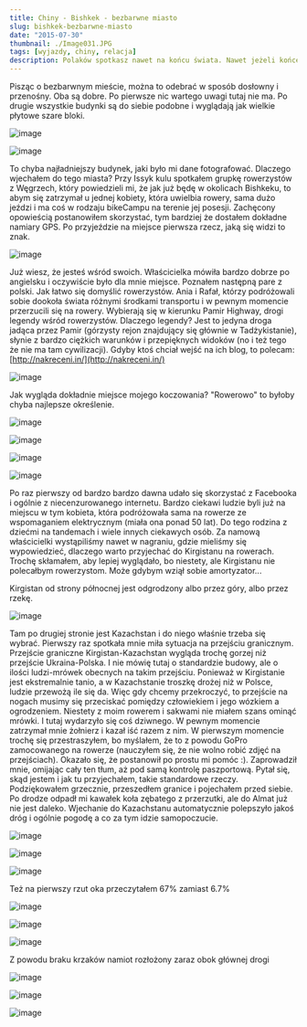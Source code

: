 ```yaml
---
title: Chiny - Bishkek - bezbarwne miasto
slug: bishkek-bezbarwne-miasto
date: "2015-07-30"
thumbnail: ./Image031.JPG
tags: [wyjazdy, chiny, relacja]
description: Polaków spotkasz nawet na końcu świata. Nawet jeżeli końcem świata jest stolica Kirgistanu.
---
```

Pisząc o bezbarwnym mieście, można to odebrać w sposób dosłowny i przenośny. Oba są dobre. Po pierwsze nic wartego uwagi tutaj nie ma. Po drugie wszystkie budynki są do siebie podobne i wyglądają jak wielkie płytowe szare bloki. 

![image](./Image037.JPG)

![image](./Image036.JPG)

To chyba najładniejszy budynek, jaki było mi dane fotografować. Dlaczego wjechałem do tego miasta? Przy Issyk kulu spotkałem grupkę rowerzystów z Węgrzech, który powiedzieli mi, że jak już będę w okolicach Bishkeku, to abym się zatrzymał u jednej kobiety, która uwielbia rowery, sama dużo jeździ i ma coś w rodzaju bikeCampu na terenie jej posesji. Zachęcony opowieścią postanowiłem skorzystać, tym bardziej że dostałem dokładne namiary GPS. Po przyjeździe na miejsce pierwsza rzecz, jaką się widzi to znak.

![image](./Image034.JPG)

Już wiesz, że jesteś wśród swoich. Właścicielka mówiła bardzo dobrze po angielsku i oczywiście było dla mnie miejsce. Poznałem następną pare z polski. Jak łatwo się domyślić rowerzystów. Ania i Rafał, którzy podróżowali sobie dookoła świata różnymi środkami transportu i w pewnym momencie przerzucili się na rowery. Wybierają się w kierunku Pamir Highway, drogi legendy wśród rowerzystów. Dlaczego legendy? Jest to jedyna droga jadąca przez Pamir (górzysty rejon znajdujący się głównie w Tadżykistanie), słynie z bardzo ciężkich warunków i przepięknych widoków (no i też tego że nie ma tam cywilizacji). Gdyby ktoś chciał wejść na ich blog, to polecam: [http://nakreceni.in/](http://nakreceni.in/)

![image](./Image000.jpg)

Jak wygląda dokładnie miejsce mojego koczowania? "Rowerowo" to byłoby chyba najlepsze określenie.

![image](./Image028.JPG)

![image](./Image032.JPG)

![image](./Image035.JPG)

![image](./Image029.JPG)

Po raz pierwszy od bardzo bardzo dawna udało się skorzystać z Facebooka i ogólnie z niecenzurowanego internetu. Bardzo ciekawi ludzie byli już na miejscu w tym kobieta, która podróżowała sama na rowerze ze wspomaganiem elektrycznym (miała ona ponad 50 lat). Do tego rodzina z dziećmi na tandemach i wiele innych ciekawych osób. Za namową właścicielki wystąpiliśmy nawet w nagraniu, gdzie mieliśmy się wypowiedzieć, dlaczego warto przyjechać do Kirgistanu na rowerach. Trochę skłamałem, aby lepiej wyglądało, bo niestety, ale Kirgistanu nie polecałbym rowerzystom. Może gdybym wziął sobie amortyzator...

Kirgistan od strony północnej jest odgrodzony albo przez góry, albo przez rzekę.

![image](./Image027.JPG)

Tam po drugiej stronie jest Kazachstan i do niego właśnie trzeba się wybrać. Pierwszy raz spotkała mnie miła sytuacja na przejściu granicznym. Przejście graniczne Kirgistan-Kazachstan wygląda trochę gorzej niż przejście Ukraina-Polska. I nie mówię tutaj o standardzie budowy, ale o ilości ludzi-mrówek obecnych na takim przejściu. Ponieważ w Kirgistanie jest ekstremalnie tanio, a w Kazachstanie troszkę drożej niż w Polsce, ludzie przewożą ile się da. Więc gdy chcemy przekroczyć, to przejście na nogach musimy się przeciskać pomiędzy człowiekiem i jego wózkiem a ogrodzeniem. Niestety z moim rowerem i sakwami nie miałem szans ominąć mrówki. I tutaj wydarzyło się coś dziwnego. W pewnym momencie zatrzymał mnie żołnierz i kazał iść razem z nim. W pierwszym momencie trochę się przestraszyłem, bo myślałem, że to z powodu GoPro zamocowanego na rowerze (nauczyłem się, że nie wolno robić zdjęć na przejściach). Okazało się, że postanowił po prostu mi pomóc :). Zaprowadził mnie, omijając cały ten tłum, aż pod samą kontrolę paszportową. Pytał się, skąd jestem i jak tu przyjechałem, takie standardowe rzeczy. Podziękowałem grzecznie, przeszedłem granice i pojechałem przed siebie. Po drodze odpadł mi kawałek koła zębatego z przerzutki, ale do Almat już nie jest daleko. Wjechanie do Kazachstanu automatycznie polepszyło jakoś dróg i ogólnie pogodę a co za tym idzie samopoczucie.

![image](./Image038.JPG)

![image](./Image040.JPG)

![image](./Image041.JPG)

Też na pierwszy rzut oka przeczytałem 67% zamiast 6.7%

![image](./Image043.JPG)

![image](./Image044.JPG)

![image](./Image046.JPG)

Z powodu braku krzaków namiot rozłożony zaraz obok głównej drogi

![image](./Image047.JPG)

![image](./Image048.JPG)

![image](./Image049.JPG)


